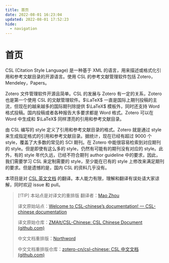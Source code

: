 ```yaml
---
title: 首页
date: 2022-08-01 16:23:04
updated: 2022-08-01 17:52:23
hide:
  - navigation
---
```


# 首页

CSL (Citation Style Language) 是一种基于 XML 的语言，用来描述或格式化引用和参考文献目录的开源语言。使用 CSL 的参考文献管理软件包括 Zotero，Mendeley，Papers。

Zotero 文件管理软件开源且简单。CSL 的发展与 Zotero 有一定的关系，Zotero 也是第一个使用 CSL 的文献管理软件。$\LaTeX$ 一直是国际上期刊投稿的主流，但现在的越来越多的国际期刊除提供 $\LaTeX$ 模板外，同时还支持 Word 格式投稿。国内投稿或者各种报告大多要求都是 Word 格式。Zotero 可以在 Word 中生成和 $\LaTeX$ 同样漂亮的引用和参考文献目录。

由 CSL 编写的 style 定义了引用和参考文献目录的格式。Zotero 就是通过 style 来生成指定格式的引用和参考文献目录。据统计，现在已经有超过 9000 个 style，覆盖了大多数的常见的 SCI 期刊。在 Zotero 中能很容易检索到对应期刊的 style。但是即使有这么多的 style，仍然有可能有的期刊没有对应的 style。此外，有的 style 年代久远，已经不符合期刊 author guideline 中的要求，因此，我们需要学习 CSL 来定制需要的 style，至少能在已有的 style 上修改来满足期刊的要求。但是遗憾的是，国内 CSL 的资料几乎没有。

本项目是对 [CSL 英文文档](https://docs.citationstyles.org/en/stable/primer.html) 的翻译。本人能力有限，理解和翻译有误处请大家谅解，同时欢迎 issue 和 pull。

> [!TIP] 本站点是对译文的重排版
> 翻译者：[Mao Zhou](https://github.com/ZMAlt)
> 
> 译文原始站点：[Welcome to CSL-chinese’s documentation! — CSL-chinese documentation](https://csl-chinese.readthedocs.io/en/latest/)
> 
> 译文原始仓库：[ZMAlt/CSL-Chinese: CSL Chinese Document (github.com)](https://github.com/ZMAlt/CSL-Chinese)
> 
> 中文文档重排版：[Northword](https://github.com/northword)
> 
> 中文文档重排版仓库：[zotero-cn/csl-chinese: CSL 中文文档 (github.com)](https://github.com/zotero-cn/csl-doc-chinese)
